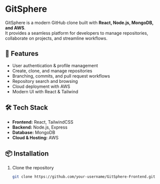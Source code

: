 # GitSphere

GitSphere is a modern GitHub clone built with **React, Node.js, MongoDB, and AWS**.  
It provides a seamless platform for developers to manage repositories, collaborate on projects, and streamline workflows.  

## 🚀 Features
- User authentication & profile management  
- Create, clone, and manage repositories  
- Branching, commits, and pull request workflows  
- Repository search and browsing  
- Cloud deployment with AWS  
- Modern UI with React & Tailwind  

## 🛠️ Tech Stack
- **Frontend:** React, TailwindCSS  
- **Backend:** Node.js, Express  
- **Database:** MongoDB  
- **Cloud & Hosting:** AWS  

## 📦 Installation
1. Clone the repository  
   ```bash
   git clone https://github.com/your-username/GitSphere-Frontend.git
